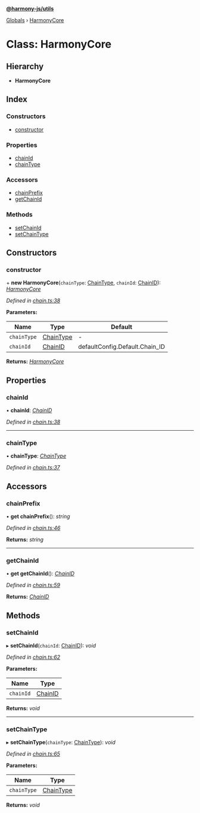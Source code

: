 **[@harmony-js/utils](../README.md)**

[Globals](../README.md) › [HarmonyCore](harmonycore.md)

# Class: HarmonyCore

## Hierarchy

* **HarmonyCore**

## Index

### Constructors

* [constructor](harmonycore.md#constructor)

### Properties

* [chainId](harmonycore.md#chainid)
* [chainType](harmonycore.md#chaintype)

### Accessors

* [chainPrefix](harmonycore.md#chainprefix)
* [getChainId](harmonycore.md#getchainid)

### Methods

* [setChainId](harmonycore.md#setchainid)
* [setChainType](harmonycore.md#setchaintype)

## Constructors

###  constructor

\+ **new HarmonyCore**(`chainType`: [ChainType](../enums/chaintype.md), `chainId`: [ChainID](../enums/chainid.md)): *[HarmonyCore](harmonycore.md)*

*Defined in [chain.ts:38](https://github.com/FireStack-Lab/Harmony-sdk-core/blob/17ca408/packages/harmony-utils/src/chain.ts#L38)*

**Parameters:**

Name | Type | Default |
------ | ------ | ------ |
`chainType` | [ChainType](../enums/chaintype.md) | - |
`chainId` | [ChainID](../enums/chainid.md) |  defaultConfig.Default.Chain_ID |

**Returns:** *[HarmonyCore](harmonycore.md)*

## Properties

###  chainId

• **chainId**: *[ChainID](../enums/chainid.md)*

*Defined in [chain.ts:38](https://github.com/FireStack-Lab/Harmony-sdk-core/blob/17ca408/packages/harmony-utils/src/chain.ts#L38)*

___

###  chainType

• **chainType**: *[ChainType](../enums/chaintype.md)*

*Defined in [chain.ts:37](https://github.com/FireStack-Lab/Harmony-sdk-core/blob/17ca408/packages/harmony-utils/src/chain.ts#L37)*

## Accessors

###  chainPrefix

• **get chainPrefix**(): *string*

*Defined in [chain.ts:46](https://github.com/FireStack-Lab/Harmony-sdk-core/blob/17ca408/packages/harmony-utils/src/chain.ts#L46)*

**Returns:** *string*

___

###  getChainId

• **get getChainId**(): *[ChainID](../enums/chainid.md)*

*Defined in [chain.ts:59](https://github.com/FireStack-Lab/Harmony-sdk-core/blob/17ca408/packages/harmony-utils/src/chain.ts#L59)*

**Returns:** *[ChainID](../enums/chainid.md)*

## Methods

###  setChainId

▸ **setChainId**(`chainId`: [ChainID](../enums/chainid.md)): *void*

*Defined in [chain.ts:62](https://github.com/FireStack-Lab/Harmony-sdk-core/blob/17ca408/packages/harmony-utils/src/chain.ts#L62)*

**Parameters:**

Name | Type |
------ | ------ |
`chainId` | [ChainID](../enums/chainid.md) |

**Returns:** *void*

___

###  setChainType

▸ **setChainType**(`chainType`: [ChainType](../enums/chaintype.md)): *void*

*Defined in [chain.ts:65](https://github.com/FireStack-Lab/Harmony-sdk-core/blob/17ca408/packages/harmony-utils/src/chain.ts#L65)*

**Parameters:**

Name | Type |
------ | ------ |
`chainType` | [ChainType](../enums/chaintype.md) |

**Returns:** *void*